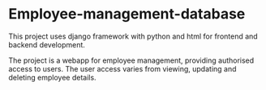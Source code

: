 # Employee-management-database
This project uses django framework with python and html for frontend and backend development.

The project is a webapp for employee management, providing authorised access to users. The user access varies from viewing, updating and deleting employee details. 
